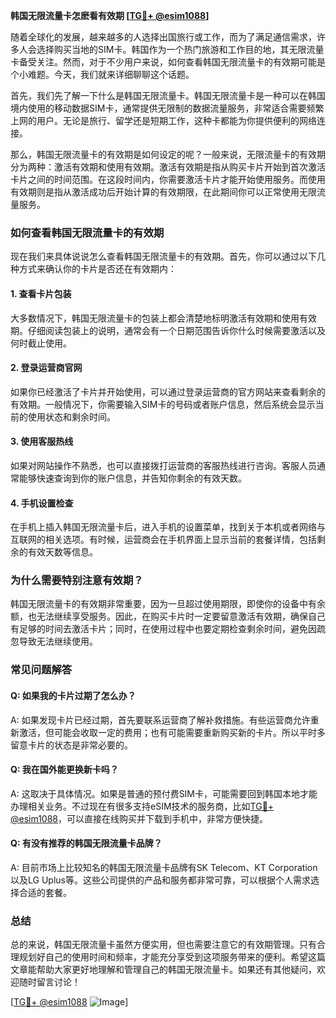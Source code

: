 **韩国无限流量卡怎麽看有效期 [[TG💪+ @esim1088](https://t.me/s/esim1088)]**

随着全球化的发展，越来越多的人选择出国旅行或工作，而为了满足通信需求，许多人会选择购买当地的SIM卡。韩国作为一个热门旅游和工作目的地，其无限流量卡备受关注。然而，对于不少用户来说，如何查看韩国无限流量卡的有效期可能是个小难题。今天，我们就来详细聊聊这个话题。

首先，我们先了解一下什么是韩国无限流量卡。韩国无限流量卡是一种可以在韩国境内使用的移动数据SIM卡，通常提供无限制的数据流量服务，非常适合需要频繁上网的用户。无论是旅行、留学还是短期工作，这种卡都能为你提供便利的网络连接。

那么，韩国无限流量卡的有效期是如何设定的呢？一般来说，无限流量卡的有效期分为两种：激活有效期和使用有效期。激活有效期是指从购买卡片开始到首次激活卡片之间的时间范围。在这段时间内，你需要激活卡片才能开始使用服务。而使用有效期则是指从激活成功后开始计算的有效期限，在此期间你可以正常使用无限流量服务。

### **如何查看韩国无限流量卡的有效期**

现在我们来具体说说怎么查看韩国无限流量卡的有效期。首先，你可以通过以下几种方式来确认你的卡片是否还在有效期内：

#### **1. 查看卡片包装**
大多数情况下，韩国无限流量卡的包装上都会清楚地标明激活有效期和使用有效期。仔细阅读包装上的说明，通常会有一个日期范围告诉你什么时候需要激活以及何时截止使用。

#### **2. 登录运营商官网**
如果你已经激活了卡片并开始使用，可以通过登录运营商的官方网站来查看剩余的有效期。一般情况下，你需要输入SIM卡的号码或者账户信息，然后系统会显示当前的使用状态和剩余时间。

#### **3. 使用客服热线**
如果对网站操作不熟悉，也可以直接拨打运营商的客服热线进行咨询。客服人员通常能够快速查询到你的账户信息，并告知你剩余的有效天数。

#### **4. 手机设置检查**
在手机上插入韩国无限流量卡后，进入手机的设置菜单，找到关于本机或者网络与互联网的相关选项。有时候，运营商会在手机界面上显示当前的套餐详情，包括剩余的有效天数等信息。

### **为什么需要特别注意有效期？**

韩国无限流量卡的有效期非常重要，因为一旦超过使用期限，即使你的设备中有余额，也无法继续享受服务。因此，在购买卡片时一定要留意激活有效期，确保自己有足够的时间去激活卡片；同时，在使用过程中也要定期检查剩余时间，避免因疏忽导致无法继续使用。

### **常见问题解答**

#### **Q: 如果我的卡片过期了怎么办？**
A: 如果发现卡片已经过期，首先要联系运营商了解补救措施。有些运营商允许重新激活，但可能会收取一定的费用；也有可能需要重新购买新的卡片。所以平时多留意卡片的状态是非常必要的。

#### **Q: 我在国外能更换新卡吗？**
A: 这取决于具体情况。如果是普通的预付费SIM卡，可能需要回到韩国本地才能办理相关业务。不过现在有很多支持eSIM技术的服务商，比如[TG💪+ @esim1088](https://t.me/s/esim1088)，可以直接在线购买并下载到手机中，非常方便快捷。

#### **Q: 有没有推荐的韩国无限流量卡品牌？**
A: 目前市场上比较知名的韩国无限流量卡品牌有SK Telecom、KT Corporation以及LG Uplus等。这些公司提供的产品和服务都非常可靠，可以根据个人需求选择合适的套餐。

### **总结**

总的来说，韩国无限流量卡虽然方便实用，但也需要注意它的有效期管理。只有合理规划好自己的使用时间和频率，才能充分享受到这项服务带来的便利。希望这篇文章能帮助大家更好地理解和管理自己的韩国无限流量卡。如果还有其他疑问，欢迎随时留言讨论！

[[TG💪+ @esim1088](https://t.me/s/esim1088) ![Image](https://i.postimg.cc/4NQfJmqS/Snipaste-2025-05-13-00-14-12.png)]
